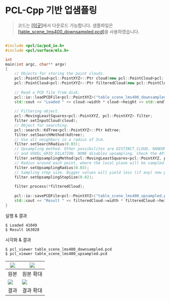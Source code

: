 # PCL-Cpp 기반 업샘플링 

> 코드는 [[이곳]](https://github.com/adioshun/gitBook_Tutorial_PCL/blob/master/Beginner/Part01-Chapter02-Upsampling-PCL-Cpp.cpp)에서 다운로드 가능합니다. 샘플파일은 [[table_scene_lms400_downsampled.pcd]](https://raw.githubusercontent.com/adioshun/gitBook_Tutorial_PCL/master/Beginner/sample/table_scene_lms400_downsampled.pcd )을 사용하였습니다. 




```cpp

#include <pcl/io/pcd_io.h>
#include <pcl/surface/mls.h>

int
main(int argc, char** argv)
{
    // Objects for storing the point clouds.
    pcl::PointCloud<pcl::PointXYZ>::Ptr cloud(new pcl::PointCloud<pcl::PointXYZ>);
    pcl::PointCloud<pcl::PointXYZ>::Ptr filteredCloud(new pcl::PointCloud<pcl::PointXYZ>);
    
    // Read a PCD file from disk.
    pcl::io::loadPCDFile<pcl::PointXYZ>("table_scene_lms400_downsampled.pcd", *cloud);
    std::cout << "Loaded " << cloud->width * cloud->height << std::endl;
    
    // Filtering object.
    pcl::MovingLeastSquares<pcl::PointXYZ, pcl::PointXYZ> filter;
    filter.setInputCloud(cloud);
    // Object for searching.
    pcl::search::KdTree<pcl::PointXYZ>::Ptr kdtree;
    filter.setSearchMethod(kdtree);
    // Use all neighbors in a radius of 3cm.
    filter.setSearchRadius(0.03);
    // Upsampling method. Other possibilites are DISTINCT_CLOUD, RANDOM_UNIFORM_DENSITY
    // and VOXEL_GRID_DILATION. NONE disables upsampling. Check the API for details.
    filter.setUpsamplingMethod(pcl::MovingLeastSquares<pcl::PointXYZ, pcl::PointXYZ>::SAMPLE_LOCAL_PLANE);
    // Radius around each point, where the local plane will be sampled.
    filter.setUpsamplingRadius(0.03);
    // Sampling step size. Bigger values will yield less (if any) new points.
    filter.setUpsamplingStepSize(0.02);
    
    filter.process(*filteredCloud);
    
    pcl::io::savePCDFile<pcl::PointXYZ>("table_scene_lms400_upsampled.pcd", *filteredCloud);
    std::cout << "Result " << filteredCloud->width * filteredCloud->height << std::endl;
}
```


실행 & 결과 
```
$ Loaded 41049
$ Result 163028
```


시각화 & 결과 

```
$ pcl_viewer table_scene_lms400_downsampled.pcd 
$ pcl_viewer table_scene_lms400_upsampled.pcd
```

|![](https://i.imgur.com/qBIERXw.png)|![](https://i.imgur.com/l5g1BIL.png)|
|-|-|
|원본 |원본 확대 |
|![](https://i.imgur.com/kZpUPrT.png)|![](https://i.imgur.com/THFLb9W.png)|
|결과 |결과 확대 |




